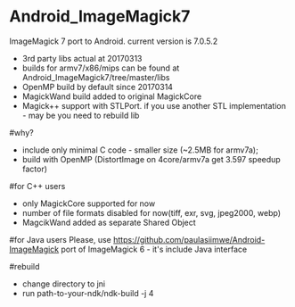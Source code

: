 # Android_ImageMagick7
ImageMagick 7 port to Android. current version is 7.0.5.2
 - 3rd party libs actual at 20170313
 - builds for armv7/x86/mips can be found at Android_ImageMagick7/tree/master/libs
 - OpenMP build by default since 20170314
 - MagickWand build added to original MagickCore
 - Magick++ support with STLPort. if you use another STL implementation - may be you need to rebuild lib

#why? 
 - include only minimal C code - smaller size (~2.5MB for armv7a);
 - build with OpenMP (DistortImage on 4core/armv7a get 3.597 speedup factor)
 
#for C++ users
 - only MagickCore supported for now
 - number of file formats disabled for now(tiff, exr, svg, jpeg2000, webp)
 - MagcikWand added as separate Shared Object
 
#for Java users
Please, use https://github.com/paulasiimwe/Android-ImageMagick port of ImageMagick 6 - it's include Java interface

#rebuild
- change directory to jni
- run path-to-your-ndk/ndk-build -j 4 
